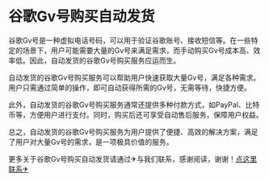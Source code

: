 # 谷歌Gv号购买自动发货

谷歌Gv号是一种虚拟电话号码，可以用于验证谷歌账号、接收短信等。在一些特定的场景下，用户可能需要大量的Gv号来满足需求，而手动购买Gv号成本高、效率低。因此，自动发货的谷歌Gv号购买服务应运而生。

自动发货的谷歌Gv号购买服务可以帮助用户快速获取大量Gv号，满足各种需求。用户只需通过简单的操作，即可自动获得所需的Gv号，无需等待，快捷方便。

此外，自动发货的谷歌Gv号购买服务通常还提供多种付款方式，如PayPal、比特币等，方便用户进行支付。同时，购买后还可享受自动售后服务，保障用户权益。

总之，自动发货的谷歌Gv号购买服务为用户提供了便捷、高效的解决方案，满足了用户对大量Gv号的需求，是一项极具价值的服务。

更多关于谷歌Gv号购买自动发货请通过✈与我们联系，感谢阅读，谢谢！[点这里联系✈](https://ss.k02.cc)